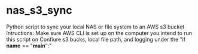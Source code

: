 # nas_s3_sync
Python script to sync your local NAS or file system to an AWS s3 bucket
Intructions:
Make sure AWS CLI is set up on the computer you intend to run this script on
Confiure s3 bucks, local file path, and logging under the "if __name__ == "__main__":"
